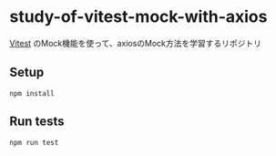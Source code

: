 # study-of-vitest-mock-with-axios

[Vitest](https://vitest.dev/) のMock機能を使って、axiosのMock方法を学習するリポジトリ

## Setup

```
npm install
```

## Run tests

```
npm run test
```
